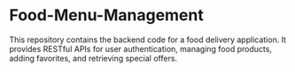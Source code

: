 # Food-Menu-Management
This repository contains the backend code for a food delivery application. It provides RESTful APIs for user authentication, managing food products, adding favorites, and retrieving special offers.
